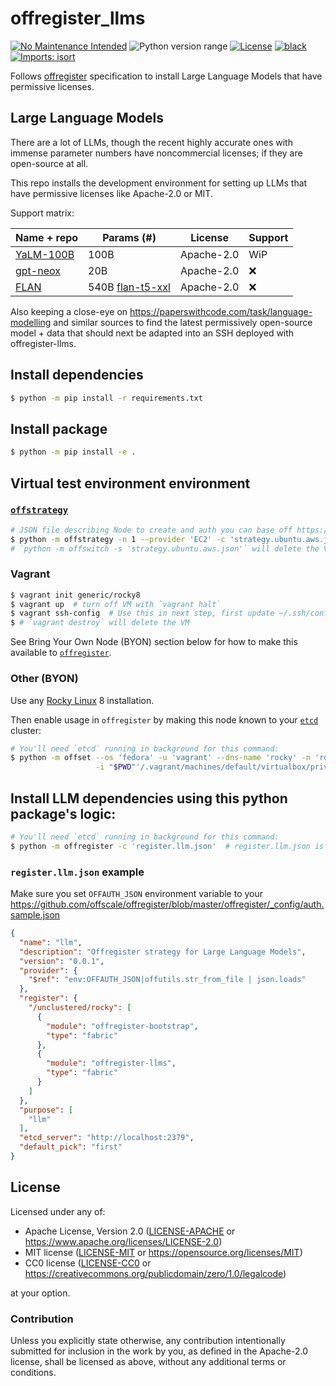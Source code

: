 offregister_llms
================
[![No Maintenance Intended](http://unmaintained.tech/badge.svg)](http://unmaintained.tech)
![Python version range](https://img.shields.io/badge/python-2.7%20|%203.4%20|%203.5%20|%203.6%20|%203.7%20|%203.8%20|%203.9%20|%203.10%20|%203.11-blue.svg)
[![License](https://img.shields.io/badge/license-Apache--2.0%20OR%20MIT%20OR%20CC0-blue.svg)](https://opensource.org/licenses/Apache-2.0)
[![black](https://img.shields.io/badge/code%20style-black-000000.svg)](https://github.com/psf/black)
[![Imports: isort](https://img.shields.io/badge/%20imports-isort-%231674b1?style=flat&labelColor=ef8336)](https://pycqa.github.io/isort)

Follows [offregister](https://github.com/offscale/offregister) specification to install Large Language Models that have
permissive licenses.

## Large Language Models

There are a lot of LLMs, though the recent highly accurate ones with immense parameter numbers have noncommercial
licenses; if they are open-source at all.

This repo installs the development environment for setting up LLMs that have permissive licenses like Apache-2.0 or MIT.

Support matrix:

| Name + repo                                        | Params (#) | License    | Support |
|----------------------------------------------------|------------|------------|---------|
| [YaLM-100B](https://github.com/yandex/YaLM-100B)   | 100B       | Apache-2.0 | WiP     |
| [gpt-neox](https://github.com/EleutherAI/gpt-neox) | 20B        | Apache-2.0 | ❌      |
| [FLAN](https://github.com/google-research/FLAN/tree/main/flan/v2) | 540B [flan-t5-xxl](https://huggingface.co/google/flan-t5-xxl)       | Apache-2.0 | ❌      |

Also keeping a close-eye on https://paperswithcode.com/task/language-modelling and similar sources to find the latest permissively open-source model + data that should next be adapted into an SSH deployed with offregister-llms.

## Install dependencies
```sh
$ python -m pip install -r requirements.txt
```

## Install package
```sh
$ python -m pip install -e .
```

## Virtual test environment environment

### [`offstrategy`](https://github.com/offscale/offstrategy)
```sh
# JSON file describing Node to create and auth you can base off https://github.com/offscale/offstrategy/blob/master/offstrategy/config/strategy.ubuntu.aws.json
$ python -m offstrategy -n 1 --provider 'EC2' -c 'strategy.ubuntu.aws.json'
# `python -m offswitch -s 'strategy.ubuntu.aws.json'` will delete the VM
```

### Vagrant
```sh
$ vagrant init generic/rocky8
$ vagrant up  # turn off VM with `vagrant halt`
$ vagrant ssh-config  # Use this in next step, first update ~/.ssh/config and set name to 'rocky'
$ # `vagrant destroy` will delete the VM
```

See Bring Your Own Node (BYON) section below for how to make this available to [`offregister`](https://github.com/offscale/offregister).

### Other (BYON)

Use any [Rocky Linux](https://rockylinux.org) 8 installation.

Then enable usage in `offregister` by making this node known to your [`etcd`](https://etcd.io) cluster:
```sh
# You'll need `etcd` running in background for this command:
$ python -m offset --os 'fedora' -u 'vagrant' --dns-name 'rocky' -n 'rocky' \
                   -i "$PWD"'/.vagrant/machines/default/virtualbox/private_key'
```

## Install LLM dependencies using this python package's logic:
```sh
# You'll need `etcd` running in background for this command:
$ python -m offregister -c 'register.llm.json'  # register.llm.json is a default offregister config; see below
```

### `register.llm.json` example
Make sure you set `OFFAUTH_JSON` environment variable to your https://github.com/offscale/offregister/blob/master/offregister/_config/auth.sample.json
```json
{
  "name": "llm",
  "description": "Offregister strategy for Large Language Models",
  "version": "0.0.1",
  "provider": {
    "$ref": "env:OFFAUTH_JSON|offutils.str_from_file | json.loads"
  },
  "register": {
    "/unclustered/rocky": [
      {
        "module": "offregister-bootstrap",
        "type": "fabric"
      },
      {
        "module": "offregister-llms",
        "type": "fabric"
      }
    ]
  },
  "purpose": [
    "llm"
  ],
  "etcd_server": "http://localhost:2379",
  "default_pick": "first"
}
```

## License

Licensed under any of:

- Apache License, Version 2.0 ([LICENSE-APACHE](LICENSE-APACHE) or <https://www.apache.org/licenses/LICENSE-2.0>)
- MIT license ([LICENSE-MIT](LICENSE-MIT) or <https://opensource.org/licenses/MIT>)
- CC0 license ([LICENSE-CC0](LICENSE-CC0) or <https://creativecommons.org/publicdomain/zero/1.0/legalcode>)

at your option.

### Contribution

Unless you explicitly state otherwise, any contribution intentionally submitted
for inclusion in the work by you, as defined in the Apache-2.0 license, shall be
licensed as above, without any additional terms or conditions.
